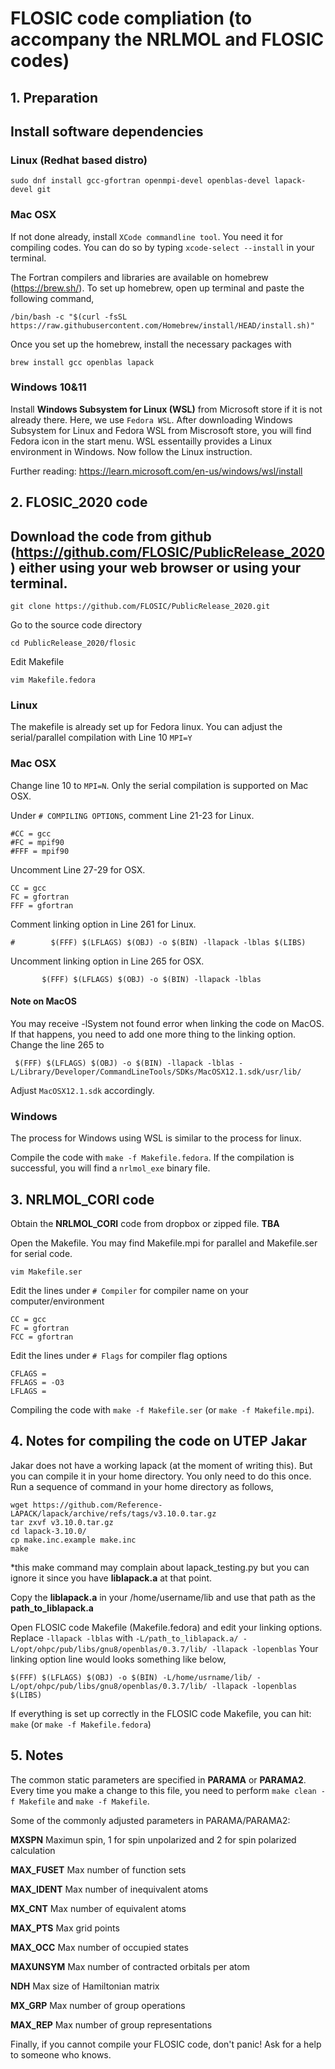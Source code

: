 # FLOSIC code compliation (to accompany the NRLMOL and FLOSIC codes)

## 1. Preparation

## Install software dependencies

### Linux (Redhat based distro)

    sudo dnf install gcc-gfortran openmpi-devel openblas-devel lapack-devel git

### Mac OSX

If not done already, install `XCode commandline tool`. You need it for compiling codes. You can do so by typing `xcode-select --install` in your terminal.


The Fortran compilers and libraries are available on homebrew (https://brew.sh/). 
To set up homebrew, open up terminal and paste the following command,

    /bin/bash -c "$(curl -fsSL https://raw.githubusercontent.com/Homebrew/install/HEAD/install.sh)"

Once you set up the homebrew, install the necessary packages with

    brew install gcc openblas lapack
    
### Windows 10&11

Install **Windows Subsystem for Linux (WSL)** from Microsoft store if it is not already there. Here, we use `Fedora WSL`. After downloading Windows Subsystem for Linux and Fedora WSL from Miscrosoft store, you will find Fedora icon in the start menu. WSL essentailly provides a Linux environment in Windows. Now follow the Linux instruction.

Further reading: https://learn.microsoft.com/en-us/windows/wsl/install


## 2. FLOSIC_2020 code

## Download the code from github (https://github.com/FLOSIC/PublicRelease_2020) either using your web browser or using your terminal. 

`git clone https://github.com/FLOSIC/PublicRelease_2020.git`

Go to the source code directory

`cd PublicRelease_2020/flosic`

Edit Makefile

`vim Makefile.fedora`

### Linux

The makefile is already set up for Fedora linux. You can adjust the serial/parallel compilation with
Line 10 `MPI=Y`


### Mac OSX

Change line 10 to `MPI=N`. Only the serial compilation is supported on Mac OSX.

Under `# COMPILING OPTIONS`, comment Line 21-23 for Linux.

    #CC = gcc
    #FC = mpif90
    #FFF = mpif90

Uncomment Line 27-29 for OSX.

    CC = gcc
    FC = gfortran 
    FFF = gfortran

Comment linking option in Line 261 for Linux.

`#        $(FFF) $(LFLAGS) $(OBJ) -o $(BIN) -llapack -lblas $(LIBS)`

Uncomment linking option in Line 265 for OSX.

`       $(FFF) $(LFLAGS) $(OBJ) -o $(BIN) -llapack -lblas`

#### Note on MacOS

You may receive -lSystem not found error when linking the code on MacOS. If that happens, you need to add one more thing to the linking option. 
Change the line 265 to    

     $(FFF) $(LFLAGS) $(OBJ) -o $(BIN) -llapack -lblas -L/Library/Developer/CommandLineTools/SDKs/MacOSX12.1.sdk/usr/lib/

Adjust `MacOSX12.1.sdk` accordingly.
    
### Windows  

The process for Windows using WSL is similar to the process for linux.

    
Compile the code with `make -f Makefile.fedora`. If the compilation is successful, you will find a `nrlmol_exe` binary file.




## 3. NRLMOL_CORI code

Obtain the **NRLMOL_CORI** code from dropbox or zipped file. **TBA**

Open the Makefile. You may find Makefile.mpi for parallel and Makefile.ser for serial code.

`vim Makefile.ser`

Edit the lines under `# Compiler` for compiler name on your computer/environment

    CC = gcc
    FC = gfortran
    FCC = gfortran
    
Edit the lines under `# Flags` for compiler flag options 

    CFLAGS =
    FFLAGS = -O3
    LFLAGS = 
    
Compiling the code with `make -f Makefile.ser` (or  `make -f Makefile.mpi`).    
    

## 4. Notes for compiling the code on UTEP Jakar

Jakar does not have a working lapack (at the moment of writing this). But you can compile it in your home directory. You only need to do this once. Run a sequence of command in your home directory as follows,

    wget https://github.com/Reference-LAPACK/lapack/archive/refs/tags/v3.10.0.tar.gz
    tar zxvf v3.10.0.tar.gz
    cd lapack-3.10.0/
    cp make.inc.example make.inc
    make

*this make command may complain about lapack_testing.py but you can ignore it since you have **liblapack.a** at that point.

Copy the **liblapack.a** in your /home/username/lib and use that path as the **path_to_liblapack.a** 

Open FLOSIC code Makefile (Makefile.fedora) and edit your linking options. Replace `-llapack -lblas` with `-L/path_to_liblapack.a/ -L/opt/ohpc/pub/libs/gnu8/openblas/0.3.7/lib/ -llapack -lopenblas`
Your linking option line would looks something like below,

  `$(FFF) $(LFLAGS) $(OBJ) -o $(BIN) -L/home/usrname/lib/ -L/opt/ohpc/pub/libs/gnu8/openblas/0.3.7/lib/ -llapack -lopenblas $(LIBS)`

If everything is set up correctly in the FLOSIC code Makefile, you can hit: `make` (or `make -f Makefile.fedora`)


## 5. Notes

The common static parameters are specified in **PARAMA** or **PARAMA2**. Every time you make a change to this file, you need to perform `make clean -f Makefile` and `make -f Makefile`.

Some of the commonly adjusted parameters in PARAMA/PARAMA2:

**MXSPN**  Maximun spin, 1 for spin unpolarized and 2 for spin polarized calculation

**MAX_FUSET** Max number of function sets

**MAX_IDENT** Max number of inequivalent atoms

**MX_CNT** Max number of equivalent atoms

**MAX_PTS** Max grid points

**MAX_OCC** Max number of occupied states

**MAXUNSYM** Max number of contracted orbitals per atom

**NDH** Max size of Hamiltonian matrix 

**MX_GRP** Max number of group operations

**MAX_REP** Max number of group representations

Finally, if you cannot compile your FLOSIC code, don't panic! Ask for a help to someone who knows.
